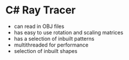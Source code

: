 # C# Ray Tracer 
- can read in OBJ files
- has easy to use rotation and scaling matrices
- has a selection of inbuilt patterns
- multithreaded for performance
- selection of inbuilt shapes
